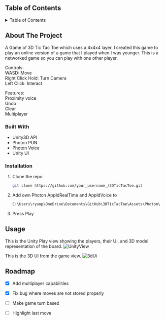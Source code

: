 <!-- TABLE OF CONTENTS -->
## Table of Contents

<details>
  <summary>Table of Contents</summary>
  <ol>
    <li>
      <a href="#about-the-project">About The Project</a>
      <ul>
        <li><a href="#built-with">Built With</a></li>
      </ul>
    </li>
    <li>
      <ul>
        <li><a href="#installation">Installation</a></li>
        <li><a href="#roadmap">Roadmap</a></li>
      </ul>
    </li>
    <li><a href="#usage">Usage</a></li>
  </ol>
</details>


<!-- ABOUT THE PROJECT -->
## About The Project

A Game of 3D Tic Tac Toe which uses a 4x4x4 layer. I created this game to play an online version of a game that I played when I was younger. This is a networked game so you can play with one other player. 

Controls:<br />
WASD: Move<br />
Right Click Hold: Turn Camera<br />
Left Click: Interact <br />

Features:<br />
Proximity voice <br />
Undo <br />
Clear<br />
Multiplayer<br />

### Built With

* Unity3D API
* Photon PUN
* Photon Voice
* Unity UI

<!-- GETTING STARTED -->
### Installation

1. Clone the repo
   ```sh
   git clone https://github.com/your_username_/3DTicTacToe.git
   ```
2. Add own Photon AppIdRealTime and AppIdVoice to
   ```sh
   C:\Users\ryanp\OneDrive\Documents\GitHub\3DTicTacToe\Assets\Photon\PhotonUnityNetworking\Resources\PhotonServerSettings.asset
   ```
4. Press Play
   

<!-- USAGE EXAMPLES -->
## Usage
This is the Unity Play view showing the players, their UI, and 3D model representation of the board.
![UnityView](https://github.com/ryandaepark/3DTicTacToe/assets/57121651/60d7101d-9b5e-4a27-aa02-564bec5cebc3)

This is the 3D UI from the game view.
![3dUi](https://github.com/ryandaepark/3DTicTacToe/assets/57121651/3cf09489-a431-4436-9055-b6d4aa109656)

<!-- ROADMAP -->
## Roadmap

- [X] Add multiplayer capabilities
- [X] Fix bug where moves are not stored properly
- [ ] Make game turn based
- [ ] Highlight last move

